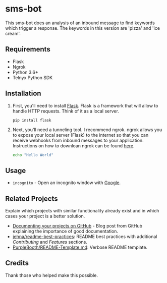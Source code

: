 # sms-bot

This sms-bot does an analysis of an inbound message to find keywords which trigger a response. The keywords in this version are 'pizza' and 'ice cream'.  

## Requirements

- Flask 
- Ngrok
- Python 3.6+
- Telnyx Python SDK

## Installation

1. First, you'll need to install [Flask](https://pypi.org/project/Flask/). Flask is a framework that will allow to handle HTTP requests. Think of it as a local server.

   ```pip install flask```

2. Next, you'll need a tunneling tool. I recommend ngrok. ngrok allows you to expose your local server (Flask) to the internet so that you can receive webhooks from inbound messages to your application. Instructions on how to downloan ngrok can be found [here](https://ngrok.com/download).

   ```sh
   echo "Hello World"
   ```

## Usage

- `incognito` - Open an incognito window with [Google](https://www.google.com/).

## Related Projects

Explain which projects with similar functionality already exist and in which cases your project is a better solution.

- [Documenting your projects on GitHub](https://guides.github.com/features/wikis/#Formatting-a-readme) - Blog post from GitHub explaining the importance of good documentation.
- [jehna/readme-best-practices](https://github.com/jehna/readme-best-practices): README best practices with additional _Contributing_ and _Features_ sections.
- [PurpleBooth/README-Template.md](https://gist.github.com/PurpleBooth/109311bb0361f32d87a2): Verbose README template.

## Credits

Thank those who helped make this possible.
